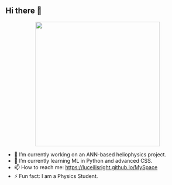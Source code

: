 ## Hi there 👋

<div align="center">
  <img src = "https://github.com/user-attachments/assets/b8fd132d-6e12-4c80-bf0e-dd96549356e9" width="340">
</div>

- 🔭 I’m currently working on an ANN-based heliophysics project.
- 🌱 I’m currently learning ML in Python and advanced CSS.
- 📫 How to reach me: https://luceilisright.github.io/MySpace
- ⚡ Fun fact: I am a Physics Student.
